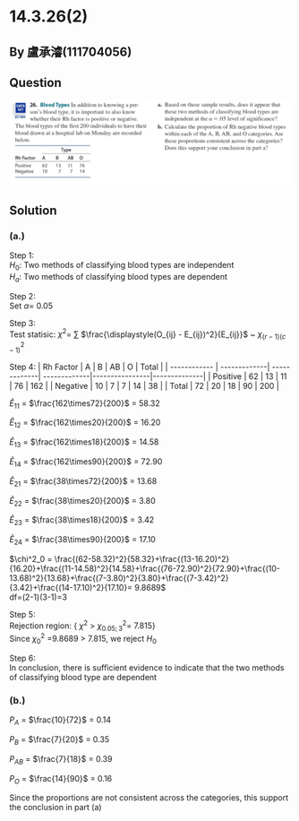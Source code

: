 # 14.3.26(2)

## By 盧承濬(111704056)

## Question 

![image](https://github.com/HWTeng-Course/202402-Statistics/blob/91932efcb458df0062b4fb942c8eab911a8de5b7/Images/IMG_0809.jpeg)

## Solution
### (a.)
Step 1: \
$H_0$: Two methods of classifying blood types are independent \
$H_a$: Two methods of classifying blood types are dependent

Step 2: \
Set $\alpha$= 0.05

Step 3: \
Test statisic: $\chi^2$= $\sum$ $\frac{\displaystyle(O_{ij} - E_{ij})^2}{E_{ij}}$ ~ $\chi^2_{(r-1)(c-1)}$

Step 4: 
| Rh Factor    | A            | B            | AB           | O              | Total        |
| ------------ | -------------| -------------| -------------|----------------|--------------|
| Positive     | 62           | 13           | 11           | 76             | 162          |
| Negative     | 10           | 7            | 7            | 14             | 38           |
| Total        | 72           | 20           | 18           | 90             | 200          |

$\hat{E}_{11}$ = $\frac{162\times72}{200}$ = 58.32 

$\hat{E}_{12}$ = $\frac{162\times20}{200}$ = 16.20

$\hat{E}_{13}$ = $\frac{162\times18}{200}$ = 14.58

$\hat{E}_{14}$ = $\frac{162\times90}{200}$ = 72.90

$\hat{E}_{21}$ = $\frac{38\times72}{200}$ = 13.68

$\hat{E}_{22}$ = $\frac{38\times20}{200}$ = 3.80

$\hat{E}_{23}$ = $\frac{38\times18}{200}$ = 3.42

$\hat{E}_{24}$ = $\frac{38\times90}{200}$ = 17.10

$\chi^2_0 = \frac{(62-58.32)^2}{58.32}+\frac{(13-16.20)^2}{16.20}+\frac{(11-14.58)^2}{14.58}+\frac{(76-72.90)^2}{72.90}+\frac{(10-13.68)^2}{13.68}+\frac{(7-3.80)^2}{3.80}+\frac{(7-3.42)^2}{3.42}+\frac{(14-17.10)^2}{17.10}= 9.8689$ \
df=(2-1)(3-1)=3

Step 5: \
Rejection region: { $\chi^2$ > $\chi^2_{0.05;3}$= 7.815} \
Since $\chi^2_0$ =9.8689 > 7.815, we reject $H_0$

Step 6: \
In conclusion, there is sufficient evidence to indicate that the two methods of classifying blood type are dependent
### (b.)
$P_{A}$  = $\frac{10}{72}$ = 0.14

$P_{B}$  = $\frac{7}{20}$ = 0.35

$P_{AB}$ = $\frac{7}{18}$ = 0.39

$P_{O}$ = $\frac{14}{90}$ = 0.16 

Since the proportions are not consistent across the categories, this support the conclusion in part (a)


